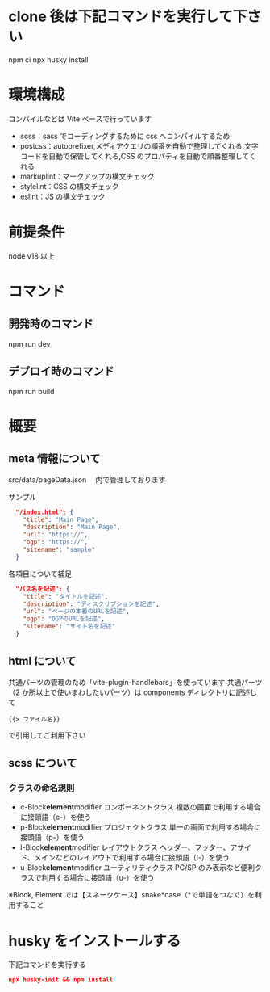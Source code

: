 # clone 後は下記コマンドを実行して下さい

npm ci
npx husky install

# 環境構成

コンパイルなどは Vite ベースで行っています

- scss：sass でコーディングするために css へコンパイルするため
- postcss：autoprefixer,メディアクエリの順番を自動で整理してくれる,文字コードを自動で保管してくれる,CSS のプロパティを自動で順番整理してくれる
- markuplint：マークアップの構文チェック
- stylelint：CSS の構文チェック
- eslint：JS の構文チェック

# 前提条件

node v18 以上

# コマンド

## 開発時のコマンド

npm run dev

## デプロイ時のコマンド

npm run build

# 概要

## meta 情報について

src/data/pageData.json 　内で管理しております

サンプル

```JSON
  "/index.html": {
    "title": "Main Page",
    "description": "Main Page",
    "url": "https://",
    "ogp": "https://",
    "sitename": "sample"
  }
```

各項目について補足

```JSON
  "パス名を記述": {
    "title": "タイトルを記述",
    "description": "ディスクリプションを記述",
    "url": "ページの本番のURLを記述",
    "ogp": "OGPのURLを記述",
    "sitename": "サイト名を記述"
  }
```

## html について

共通パーツの管理のため「vite-plugin-handlebars」を使っています
共通パーツ（2 か所以上で使いまわしたいパーツ）は components ディレクトリに記述して

```
{{> ファイル名}}
```

で引用してご利用下さい

## scss について

### クラスの命名規則

- c-Block**element**modifier
  コンポーネントクラス
  複数の画面で利用する場合に接頭語（c-）を使う
- p-Block**element**modifier
  プロジェクトクラス
  単一の画面で利用する場合に接頭語（p-）を使う
- l-Block**element**modifier
  レイアウトクラス
  ヘッダー、フッター、アサイド、メインなどのレイアウトで利用する場合に接頭語（l-）を使う
- u-Block**element**modifier
  ユーティリティクラス
  PC/SP のみ表示など便利クラスで利用する場合に接頭語（u-）を使う

※Block, Element では【スネークケース】snake*case（*で単語をつなぐ）を利用すること

# husky をインストールする

下記コマンドを実行する

```JSON
npx husky-init && npm install
```
